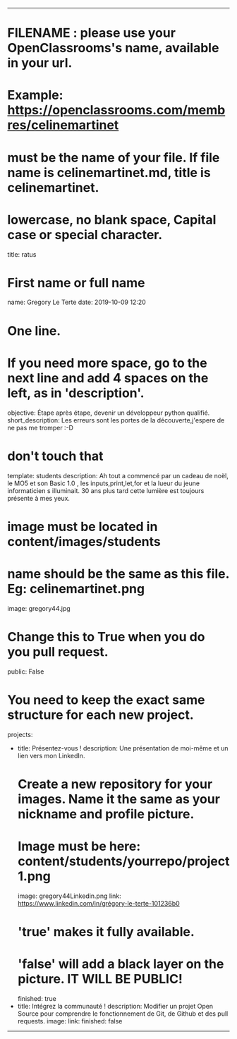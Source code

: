 ---

# FILENAME : please use your OpenClassrooms's name, available in your url.
# Example: https://openclassrooms.com/membres/celinemartinet
# must be the name of your file. If file name is celinemartinet.md, title is celinemartinet.
# lowercase, no blank space, Capital case or special character.
title: ratus

# First name or full name
name: Gregory Le Terte
date: 2019-10-09 12:20

# One line.
# If you need more space, go to the next line and add 4 spaces on the left, as in 'description'.
objective: Étape après étape, devenir un développeur python qualifié.
short_description: Les erreurs sont les portes de la découverte,j'espere de ne pas me tromper :-D 

# don't touch that
template: students
description:
    Ah tout a commencé par un cadeau de noël, le MO5 et son Basic 1.0 , les inputs,print,let,for et la lueur du jeune informaticien s illuminait. 30 ans plus tard cette lumière est toujours présente à mes yeux.

# image must be located in content/images/students
# name should be the same as this file. Eg: celinemartinet.png
image: gregory44.jpg

# Change this to True when you do you pull request.
public: False

# You need to keep the exact same structure for each new project.
projects:
  - title: Présentez-vous !
    description: Une présentation de moi-même et un lien vers mon LinkedIn.
    # Create a new repository for your images. Name it the same as your nickname and profile picture.
    # Image must be here: content/students/yourrepo/project1.png
    image: gregory44Linkedin.png
    link: https://www.linkedin.com/in/grégory-le-terte-101236b0
    # 'true' makes it fully available.
    # 'false' will add a black layer on the picture. IT WILL BE PUBLIC!
    finished: true
  - title: Intégrez la communauté !
    description: Modifier un projet Open Source pour comprendre le fonctionnement de Git, de Github et des pull requests. 
    image: 
    link: 
    finished: false
---